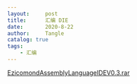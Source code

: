 ```yaml
---
layout:     post
title:      汇编 DIE 
date:       2020-8-22
author:     Tangle
catalog: true
tags:
    - 汇编
---
```


[EzicomondAssemblyLanguageIDEV0.3.rar](https://tangle.lanzous.com/ibk7qod)
